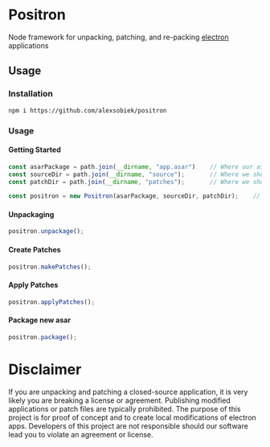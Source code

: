 # Positron
Node framework for unpacking, patching, and re-packing [electron](https://www.electronjs.org) applications

## Usage
### Installation
```
npm i https://github.com/alexsobiek/positron
```

### Usage
#### Getting Started
```javascript
const asarPackage = path.join(__dirname, "app.asar")    // Where our asar package is located
const sourceDir = path.join(__dirname, "source");       // Where we should dump contents of our asar package
const patchDir = path.join(__dirname, "patches");       // Where we should create and read patches from

const positron = new Positron(asarPackage, sourceDir, patchDir);    // Create new Positron instance

```

#### Unpackaging
```javascript
positron.unpackage();
```
#### Create Patches
```javascript
positron.makePatches();
```

#### Apply Patches
```javascript
positron.applyPatches();
```

#### Package new asar
```javascript
positron.package();
```

# Disclaimer
If you are unpacking and patching a closed-source application, it is very likely you are breaking a license or 
agreement. Publishing modified applications or patch files are typically prohibited. The purpose of this project is for 
proof of concept and to create local modifications of electron apps. Developers of this project are not responsible 
should our software lead you to violate an agreement or license. 
